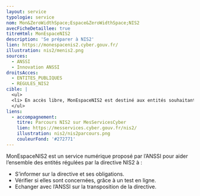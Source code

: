 ```yaml
---
layout: service
typologie: service
nom: Mon&ZeroWidthSpace;Espace&ZeroWidthSpace;NIS2
avecFicheDetaillee: true
titreHtml: MonEspaceNIS2
description: 'Se préparer à NIS2'
lien: https://monespacenis2.cyber.gouv.fr/
illustration: nis2/menis2.png
sources:
  - ANSSI
  - Innovation ANSSI
droitsAcces:
  - ENTITES_PUBLIQUES
  - REGULES_NIS2
cible: |
  <ul>
  <li> En accès libre, MonEspaceNIS2 est destiné aux entités souhaitant s’informer sur la directive NIS2.</li>
  </ul>
liens:
  - accompagnement:
    titre: Parcours NIS2 sur MesServicesCyber
    lien: https://messervices.cyber.gouv.fr/nis2/
    illustration: nis2/nis2parcours.png
    couleurFond: '#272771'
---
```


MonEspaceNIS2 est un service numérique proposé par l’ANSSI pour aider l’ensemble des entités régulées par la directive NIS2 à :

<ul>
  <li> S’informer sur la directive et ses obligations. </li>
  <li> Vérifier si elles sont concernées, grâce à un test en ligne. </li>
  <li> Echanger avec l’ANSSI sur la transposition de la directive. </li>
</ul>
